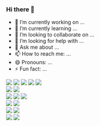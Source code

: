 ### Hi there 👋

<!--
**hellojoyworldz/hellojoyworldz** is a ✨ _special_ ✨ repository because its `README.md` (this file) appears on your GitHub profile.

Here are some ideas to get you started:
-->

- 🔭 I’m currently working on ...
- 🌱 I’m currently learning ...
- 👯 I’m looking to collaborate on ...
- 🤔 I’m looking for help with ...
- 💬 Ask me about ...
- 📫 How to reach me: ...
- 😄 Pronouns: ...
- ⚡ Fun fact: ...

<img src="https://img.shields.io/badge/HTML5-E34F26?style=flat-square&logo=html5&logoColor=white"/>
<img src="https://img.shields.io/badge/CSS3-1572B6?style=flat-square&logo=csswizardry&logoColor=white"/>
<img src="https://img.shields.io/badge/SCSS-CC6699?style=flat-square&logo=sass&logoColor=white"/>
<img src="https://img.shields.io/badge/JavaScript-F7DF1E?style=flat-square&logo=javascript&logoColor=white"/>
<img src="https://img.shields.io/badge/jQuery-0769AD?style=flat-square&logo=JQUERY&logoColor=white"/>
<br/>

<img src="https://img.shields.io/badge/REACT-61DAFB?style=flat-square&logo=REACT&logoColor=white"/>
<img src="https://img.shields.io/badge/VUE-4FC08D?style=flat-square&logo=vuedotjs&logoColor=white"/>
<br/>

<img src="https://img.shields.io/badge/Vercel-000000?style=flat-square&logo=vercel&logoColor=white"/>
<img src="https://img.shields.io/badge/Netlify-00C7B7?style=flat-square&logo=netlify&logoColor=white"/>
<img src="https://img.shields.io/badge/Firebase-FFCA28?style=flat-square&logo=Firebase&logoColor=white"/>
<br/>

<img src="https://img.shields.io/badge/Figma-F24E1E?style=flat-square&logo=figma&logoColor=white"/>
<img src="https://img.shields.io/badge/Photoshop-31A8FF?style=flat-square&logo=adobephotoshop&logoColor=white"/>
<br/>

<img src="https://img.shields.io/badge/Visual Studio Code-007ACC?style=flat-square&logo=visualstudiocode&logoColor=white"/>
<img src="https://img.shields.io/badge/Babel-F9DC3E?style=flat-square&logo=babel&logoColor=white"/>
<br/>

<img src="https://img.shields.io/badge/Github-181717?style=flat-square&logo=github&logoColor=white"/>
<img src="https://img.shields.io/badge/Mail-EA4335?style=flat-square&logo=gmail&logoColor=white"/>
<br/>